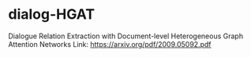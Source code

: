 # dialog-HGAT
Dialogue Relation Extraction with Document-level Heterogeneous Graph Attention Networks
Link: https://arxiv.org/pdf/2009.05092.pdf

